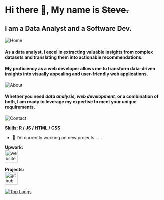 # Hi there 👋, My name is ~~Steve.~~
## I am a Data Analyst and a Software Dev.
![Home](https://github.com/Muanester/muanester/assets/117966580/eee9379e-2b26-4481-a473-fdd5af2009e5)

#### As a data analyst, I excel in extracting valuable insights from complex datasets and translating them into actionable recommendations.
#### My proficiency as a web developer allows me to transform data-driven insights into visually appealing and user-friendly web applications.

![About](https://github.com/Muanester/muanester/assets/117966580/48f1078b-3d86-400c-a707-9aa743fd817b)

#### Whether you need *data analysis, web development,* or a combination of both, I am ready to leverage my expertise to meet your unique requirements.

![Contact](https://github.com/Muanester/muanester/assets/117966580/9a8f36f9-ca73-400f-b777-995a2443acfa)

**Skills: R / JS / HTML / CSS**

- 🔭 I’m currently working on new projects . . . 


 
**Upwork:**\
[<img src='https://cdn.jsdelivr.net/npm/simple-icons@3.0.1/icons/icloud.svg' alt='website' height='40'>](https://www.upwork.com/freelancers/~01a57274c0330ae688) 

**Projects:**\
[<img src='https://cdn.jsdelivr.net/npm/simple-icons@3.0.1/icons/github.svg' alt='github' height='40'>](https://github.com/Muanester)  

[![Top Langs](https://github-readme-stats.vercel.app/api/top-langs/?username=Muanester)](https://github.com/anuraghazra/github-readme-stats)

